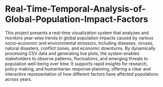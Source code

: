 # Real-Time-Temporal-Analysis-of-Global-Population-Impact-Factors
This project presents a real-time visualization system that analyzes and monitors year-wise trends in global population impacts caused by various socio-economic and environmental stressors, including diseases, viruses, natural disasters, conflict zones, and economic downturns. By dynamically processing CSV data and generating live plots, the system enables stakeholders to observe patterns, fluctuations, and emerging threats to population well-being over time. It supports rapid insights for research, policy-making, and humanitarian response planning, offering a clear and interactive representation of how different factors have affected populations across years.
